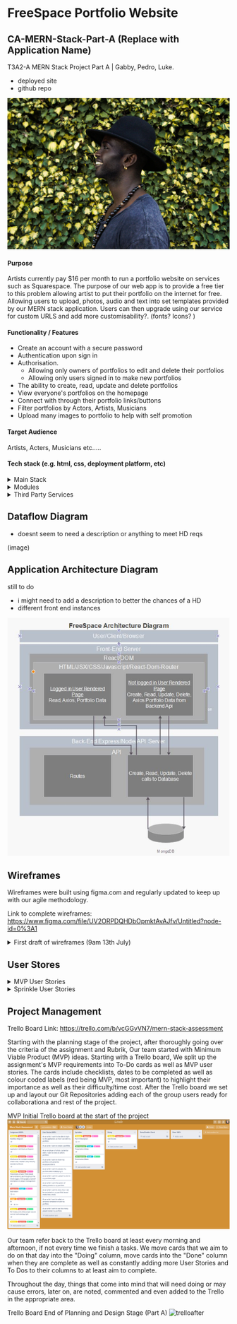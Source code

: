 # FreeSpace Portfolio Website
## CA-MERN-Stack-Part-A (Replace with Application Name)

T3A2-A MERN Stack Project Part A | Gabby, Pedro, Luke.

- deployed site
- github repo

![image](./docs/portfolio.webp)

#### Purpose

Artists currently pay $16 per month to run a portfolio website on services such as Squarespace.
The purpose of our web app is to provide a free tier to this problem allowing artist to put their portfolio on the internet for free. 
Allowing users to upload, photos, audio and text into set templates provided by our MERN stack application. Users can then upgrade using our service for custom URLS and add more customisability?. (fonts? Icons? )


#### Functionality / Features

- Create an account with a secure password
- Authentication upon sign in
- Authorisation.
    - Allowing only owners of portfolios to edit and delete their portfolios
    - Allowing only users signed in to make new portfolios
- The ability to create, read, update and delete portfolios
- View everyone's portfolios on the homepage
- Connect with through their portfolio links/buttons
- Filter portfolios by Actors, Artists, Musicians
- Upload many images to portfolio to help with self promotion

#### Target Audience

Artists, Acters, Musicians etc.....

#### Tech stack (e.g. html, css, deployment platform, etc)

<details closed>
<summary>Main Stack</summary>

- Javascript
- MongoDB
- Express JS
- React
- Node JS
- HTML5 / SCSS
- Bootstrap
- VSCode
- Lucid Chart
- Trello
- more

</details>

<details closed>
<summary>Modules</summary>

- Passport
- AWS cli
- more

</details>

<details closed>
<summary>Third Party Services</summary>

- Netlify/ Heroku/ AWS?
- Github
- AWS S3 Bucket
- Stripe ?
</details>

## Dataflow Diagram

- doesnt seem to need a description or anything to meet HD reqs

(image)

<!-- 6.0 to >5.0 pts
HD
Provides dataflow diagram(s) that strictly follow the standard convensions to clearly identify the processes within your application. Clearly depicts where data is coming from, where it is going and how it is being stored. -->

## Application Architecture Diagram

still to do
- i might need to add a description to better the chances of a HD
- different front end instances

![AppArcDiagram](docs/aad.jpg)

<!-- 6.0 to >5.0 pts
HD
Shows almost flawless understanding of the high level structure of the app -->

## Wireframes

Wireframes were built using figma.com and regularly updated to keep up with our agile methodology.

Link to complete wireframes: https://www.figma.com/file/UV2ORPDQHDbOpmktAvAJfv/Untitled?node-id=0%3A1

<details closed>
<summary>First draft of wireframes (9am 13th July)</summary>

![WireFrames1](docs/wireframes1.png)

Notes:
- revise industry standard UI/UX
- complete relationships between screens
- focus on  space distribution, content prioritisation, and users intended actions
- add navbar for: sign up, login, home, logout

</details>

<!-- 12.0 to >10.0 pts
HD
Provides wireframes that show exceptional planning of project flow and structure including but not limited to space distribution, content prioritisation, intended actions, functions, relationships between screens. -->

## User Stores

<details closed>
<summary>MVP User Stories</summary>

Users can: 
- Secure Login
- Create an account and portfolio page
- View other portfolios
- Share portfolio with others
- Preview Page before deploying
</details>

<details closed>
<summary>Sprinkle User Stories</summary>

Users can: 
- TBC
</details>

<!-- 6.0 to >5.0 pts
HD
Provides multiple user stories that use ‘persona, what and why’ that outline meaningful features of project. Shows evidence of user story revision and refinement. -->

## Project Management

Trello Board Link: https://trello.com/b/vcGGvVN7/mern-stack-assessment

Starting with the planning stage of the project, after thoroughly going over the criteria of the assignment and Rubrik, Our team started with Minimum Viable Product (MVP) ideas. Starting with a Trello board, We split up the assignment's MVP requirements into To-Do cards as well as MVP user stories. The cards include checklists, dates to be completed as well as colour coded labels (red being MVP, most important) to highlight their importance as well as their difficulty/time cost. After the Trello board we set up and layout our Git Repositories adding each of the group users ready for collaborationa and rest of the project. 

MVP Initial Trello board at the start of the project
![trello](./docs/trello1.PNG)

Our team refer back to the Trello board at least every morning and afternoon, if not every time we finish a tasks. We move cards that we aim to do on that day into the "Doing" column, move cards into the "Done" column when they are complete as well as constantly adding more User Stories and To Dos to their columns to at least aim to complete.

Throughout the day, things that come into mind that will need doing or may cause errors, later on, are noted, commented and even added to the Trello in the appropriate area.

Trello Board End of Planning and Design Stage (Part A)
![trelloafter]()

<!-- trello/ project management
6.0 to >5.0 pts
HD
Simple and clear standards for planning methodology chosen and adhered to -->

<!-- ## zip -r LukeSkywalker_T3A2-A.zip LukeSkywalker_T3A2-A -->


